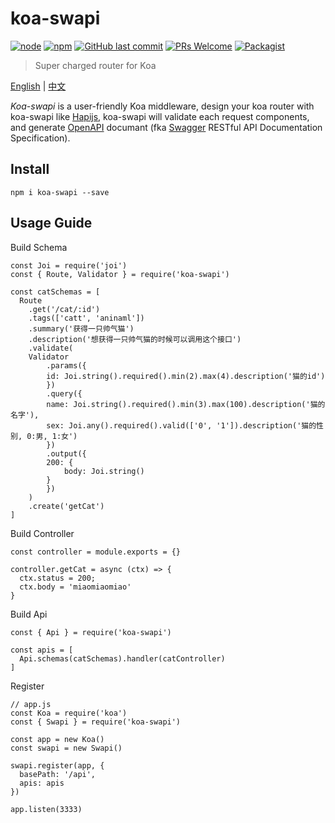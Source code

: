 # koa-swapi


[![node](https://img.shields.io/node/v/passport.svg?style=flat-square)](https://github.com/haowen737/koa-swapi)
[![npm](https://img.shields.io/npm/v/npm.svg?style=flat-square)](https://github.com/haowen737/koa-swapi)
[![GitHub last commit](https://img.shields.io/github/last-commit/google/skia.svg?style=flat-square)](https://github.com/haowen737/koa-swapi)
[![PRs Welcome](https://img.shields.io/badge/PRs-welcome-brightgreen.svg?style=flat-square)](http://makeapullrequest.com)
[![Packagist](https://img.shields.io/packagist/l/doctrine/orm.svg?style=flat-square)](https://github.com/haowen737/koa-swapi)


> Super charged router for Koa

[English](https://github.com/haowen737/koa-swapi/blob/master/README.md) | [中文](https://github.com/haowen737/koa-swapi/blob/master/docs/README-zh.md)

*Koa-swapi* is a user-friendly Koa middleware, design your koa router with koa-swapi like [Hapijs](https://hapijs.com/), koa-swapi will validate each request components, and generate [OpenAPI](https://www.openapis.org/) documant (fka [Swagger](https://swagger.io/) RESTful API Documentation Specification).

## Install

```
npm i koa-swapi --save
```

## Usage Guide

Build Schema

```
const Joi = require('joi')
const { Route, Validator } = require('koa-swapi')

const catSchemas = [
  Route
    .get('/cat/:id')
    .tags(['catt', 'aninaml'])
    .summary('获得一只帅气猫')
    .description('想获得一只帅气猫的时候可以调用这个接口')
    .validate(
    Validator
        .params({
        id: Joi.string().required().min(2).max(4).description('猫的id')
        })
        .query({
        name: Joi.string().required().min(3).max(100).description('猫的名字'),
        sex: Joi.any().required().valid(['0', '1']).description('猫的性别, 0:男, 1:女')
        })
        .output({
        200: {
            body: Joi.string()
        }
        })
    )
    .create('getCat')
]

```

Build Controller

```
const controller = module.exports = {}

controller.getCat = async (ctx) => {
  ctx.status = 200;
  ctx.body = 'miaomiaomiao'
}
```

Build Api

```
const { Api } = require('koa-swapi')

const apis = [
  Api.schemas(catSchemas).handler(catController)
]
```

Register

```
// app.js
const Koa = require('koa')
const { Swapi } = require('koa-swapi')

const app = new Koa()
const swapi = new Swapi()

swapi.register(app, {
  basePath: '/api',
  apis: apis
})

app.listen(3333)
```